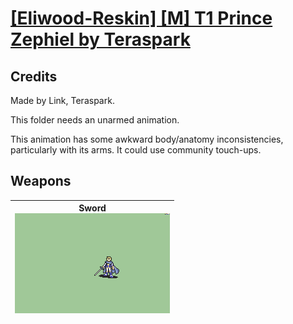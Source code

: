 # [\[Eliwood-Reskin\] \[M\] T1 Prince Zephiel by Teraspark](./)
## Credits

Made by Link, Teraspark.

This folder needs an unarmed animation.

This animation has some awkward body/anatomy inconsistencies, particularly with its arms. It could use community touch-ups.

## Weapons

| <b>Sword</b><br/><img alt="Sword animation" src="./1.%20Sword/Sword.gif"/> |
| :---: |
